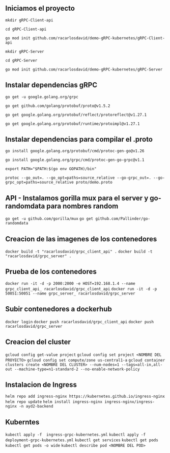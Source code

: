 ## Iniciamos el proyecto

`mkdir gRPC-Client-api`

`cd gRPC-Client-api`

`go mod init github.com/racarlosdavid/demo-gRPC-kubernetes/gRPC-Client-api`

`mkdir gRPC-Server`

`cd gRPC-Server`

`go mod init github.com/racarlosdavid/demo-gRPC-kubernetes/gRPC-Server`


## Instalar dependencias gRPC

`go get -u google.golang.org/grpc`

`go get github.com/golang/protobuf/proto@v1.5.2`

`go get google.golang.org/protobuf/reflect/protoreflect@v1.27.1`

`go get google.golang.org/protobuf/runtime/protoimpl@v1.27.1`

## Instalar dependencias para compilar el .proto

`go install google.golang.org/protobuf/cmd/protoc-gen-go@v1.26`

`go install google.golang.org/grpc/cmd/protoc-gen-go-grpc@v1.1`

`export PATH="$PATH:$(go env GOPATH)/bin"`

`protoc --go_out=. --go_opt=paths=source_relative --go-grpc_out=. --go-grpc_opt=paths=source_relative proto/demo.proto`

## API - Instalamos gorilla mux para el server y go-randomdata para nombres random
`go get -u github.com/gorilla/mux`
`go get github.com/Pallinder/go-randomdata`

## Creacion de las imagenes de los contenedores
`docker build -t "racarlosdavid/grpc_client_api" .`
`docker build -t "racarlosdavid/grpc_server" .`

## Prueba de los contenedores
`docker run -it -d -p 2000:2000 -e HOST=192.168.1.4 --name grpc_client_api_ racarlosdavid/grpc_client_api`
`docker run -it -d -p 50051:50051 --name grpc_server_ racarlosdavid/grpc_server`

## Subir contenedores a dockerhub
`docker login`
`docker push racarlosdavid/grpc_client_api`
`docker push racarlosdavid/grpc_server`

## Creacion del cluster
`gcloud config get-value project`
`gcloud config set project <NOMBRE DEL PROYECTO>`
`gcloud config set compute/zone us-central1-a`
`gcloud container clusters create <NOMBRE DEL CLUSTER> --num-nodes=1 --tags=all-in,all-out --machine-type=n1-standard-2 --no-enable-network-policy`

## Instalacion de Ingress
`helm repo add ingress-nginx https://kubernetes.github.io/ingress-nginx`
`helm repo update`
`helm install ingress-nginx ingress-nginx/ingress-nginx -n ayd2-backend`

## Kuberntes
`kubectl apply -f  ingress-grpc-kubernetes.yml`
`kubectl apply -f deployment-grpc-kubernetes.yml`
`kubectl get services`
`kubectl get pods`
`kubectl get pods -o wide`
`kubectl describe pod <NOMBRE DEL POD>`

